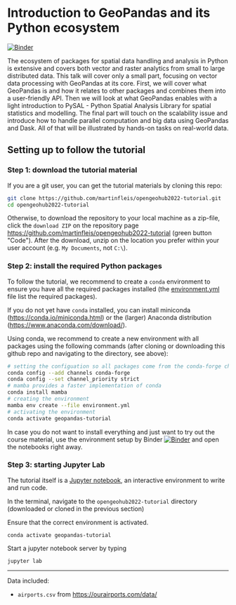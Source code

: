 # Introduction to GeoPandas and its Python ecosystem

[![Binder](https://mybinder.org/badge_logo.svg)](https://mybinder.org/v2/gh/martinfleis/opengeohub2022-tutorial/main?urlpath=lab/)

The ecosystem of packages for spatial data handling and analysis in Python is extensive
and covers both vector and raster analytics from small to large distributed data. This
talk will cover only a small part, focusing on vector data processing with GeoPandas at
its core. First, we will cover what GeoPandas is and how it relates to other packages
and combines them into a user-friendly API. Then we will look at what GeoPandas enables
with a light introduction to PySAL - Python Spatial Analysis Library for spatial
statistics and modelling. The final part will touch on the scalability issue and
introduce how to handle parallel computation and big data using GeoPandas and Dask. All
of that will be illustrated by hands-on tasks on real-world data.

## Setting up to follow the tutorial

### Step 1: download the tutorial material

If you are a git user, you can get the tutorial materials by cloning this repo:

```bash
git clone https://github.com/martinfleis/opengeohub2022-tutorial.git
cd opengeohub2022-tutorial
```

Otherwise, to download the repository to your local machine as a zip-file, click the
`download ZIP` on the repository page
<https://github.com/martinfleis/opengeohub2022-tutorial> (green button "Code"). After
the download, unzip on the location you prefer within your user account (e.g. `My
Documents`, not `C:\`).

### Step 2: install the required Python packages

To follow the tutorial, we recommend to create a `conda` environment to ensure you have
all the required packages installed (the [environment.yml](environment.yml) file list
the required packages).

If you do not yet have `conda` installed, you can install miniconda
(<https://conda.io/miniconda.html>) or the (larger) Anaconda distribution
(<https://www.anaconda.com/download/>).

Using conda, we recommend to create a new environment with all packages using the
following commands (after cloning or downloading this github repo and navigating to the
directory, see above):

```bash
# setting the configuation so all packages come from the conda-forge channel
conda config --add channels conda-forge
conda config --set channel_priority strict
# mamba provides a faster implementation of conda
conda install mamba
# creating the environment
mamba env create --file environment.yml
# activating the environment
conda activate geopandas-tutorial
```

In case you do not want to install everything and just want to try out the course
material, use the environment setup by Binder
[![Binder](https://mybinder.org/badge_logo.svg)](https://mybinder.org/v2/gh/martinfleis/opengeohub2022-tutorial/main?urlpath=lab/)
and open the notebooks right away.

### Step 3: starting Jupyter Lab

The tutorial itself is a [Jupyter notebook](http://jupyter.org/), an interactive
environment to write and run code.

In the terminal, navigate to the `opengeohub2022-tutorial` directory (downloaded or
cloned in the previous section)

Ensure that the correct environment is activated.

```
conda activate geopandas-tutorial
```

Start a jupyter notebook server by typing

```
jupyter lab
```

---

Data included:

- `airports.csv` from <https://ourairports.com/data/>
